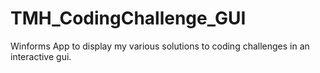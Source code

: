 # TMH_CodingChallenge_GUI
Winforms App to display my various solutions to coding challenges in an interactive gui.
